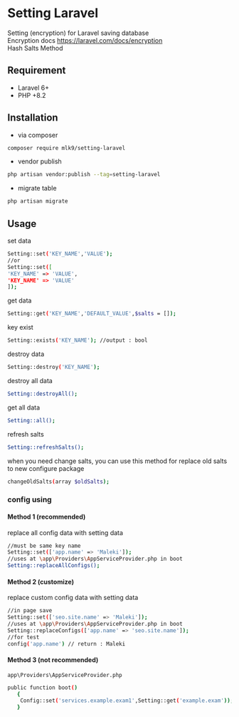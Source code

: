 # Setting Laravel
Setting (encryption) for Laravel saving database<br>
Encryption docs https://laravel.com/docs/encryption<br>
Hash Salts Method
## Requirement
- Laravel 6+
- PHP +8.2
## Installation
- via composer
```sh
composer require mlk9/setting-laravel
```
- vendor publish
```sh
php artisan vendor:publish --tag=setting-laravel
```
- migrate table
```sh
php artisan migrate
```
## Usage
set data
```sh
Setting::set('KEY_NAME','VALUE'); 
//or
Setting::set([
'KEY_NAME' => 'VALUE',
'KEY_NAME' => 'VALUE'
]); 
```
get data
```sh
Setting::get('KEY_NAME','DEFAULT_VALUE',$salts = []); 
```
key exist
```sh
Setting::exists('KEY_NAME'); //output : bool
```
destroy data
```sh
Setting::destroy('KEY_NAME'); 
```
destroy all data
```sh
Setting::destroyAll(); 
```
get  all data
```sh
Setting::all(); 
```
refresh salts
```sh
Setting::refreshSalts();
```
when you need change salts, you can use this method for replace old salts to new configure package
```sh
changeOldSalts(array $oldSalts);
```
### config using
#### Method 1 (recommended)
replace all config data with setting data
```sh
//must be same key name
Setting::set(['app.name' => 'Maleki']); 
//uses at \app\Providers\AppServiceProvider.php in boot
Setting::replaceAllConfigs();
```
#### Method 2 (customize)
replace custom config data with setting data
```sh
//in page save
Setting::set(['seo.site.name' => 'Maleki']); 
//uses at \app\Providers\AppServiceProvider.php in boot
Setting::replaceConfigs(['app.name' => 'seo.site.name']);
//for test
config('app.name') // return : Maleki
```
#### Method 3 (not recommended)
`app\Providers\AppServiceProvider.php`
```sh
public function boot()
   {
    Config::set('services.example.exam1',Setting::get('example.exam'));
   }
```

